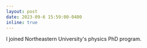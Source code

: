 ```yaml
---
layout: post
date: 2023-09-6 15:59:00-0400
inline: true
---
```


I joined Northeastern University's physics PhD program.
